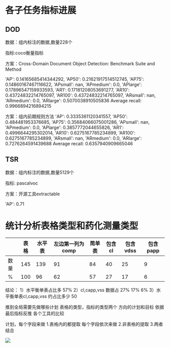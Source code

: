 # 各子任务指标进展
## DOD
数据：组内标注的数据,数量228个

指标:coco衡量指标

方案：Cross-Domain Document Object Detection: Benchmark Suite and Method

'AP': 0.14165685414344292,
'AP50': 0.21621917514512745,
'AP75': 0.14860167467116622,
'APsmall': nan,
'APmedium': 0.0,
'APlarge': 0.17896547159933593,
'AR1': 0.17181208053691277,
'AR10': 0.43724832214765097,
'AR100': 0.43724832214765097,
'ARsmall': nan,
'ARmedium': 0.0,
'ARlarge': 0.5070038910505836
Average recall:  0.9966894216894215

方案：组内前期规则方法
'AP': 0.3335361120341557,
'AP50': 0.484481953376685,
'AP75': 0.35684066075001286,
'APsmall': nan,
'APmedium': 0.0,
'APlarge': 0.3857772044655826,
'AR1': 0.4996644295302014,
'AR10': 0.6275167785234899,
'AR100': 0.6275167785234899,
'ARsmall': nan,
'ARmedium': 0.0,
'ARlarge': 0.7276264591439688
Average recall:  0.6357940909665046

## TSR
数据：组内标注的数据,数量5129个

指标: pascalvoc

方案：开源工具extractable

'AP': 0.71

# 统计分析表格类型和药化测量类型
|  |  表格   | 水平表  | 左边第一列为comp | 简单表 | 包含cl | 包含vdss | 包含papp |
|  ----  | ----  |  ----  | ----  | ----  | ----  | ----  | ----  |
|  数量  | 145 | 139 |91 | 84 | 40 | 25 | 9 |
| %  | 100 | 96 | 62 | 57 | 27 | 17 | 6 |


结论： 
1）水平衡单表占比多 57%
2）cl,capp,vss 数据占 27% 17% 6%
3）水平衡单表cl,capp,vss 约占比多少 50 


推到全局需要先做哪些计划
表格的类型，指标的类型两个 方向的计划和目标
依据最后指标反推
各个工具的比较

计划，每个字段来做
1.表格内的都提取
每个字段依次来做
2.非表格的提取
3.两者结合

![](./assets/项目进展和计划-1636340754667.png)
